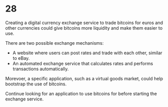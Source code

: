 # 28

Creating a digital currency exchange service to trade bitcoins for euros and other currencies could give bitcoins more liquidity and make them easier to use.

There are two possible exchange mechanisms:

- A website where users can post rates and trade with each other, similar to eBay.
- An automated exchange service that calculates rates and performs transactions automatically.

Morevoer, a specific application, such as a virtual goods market, could help bootstrap the use of bitcoins.

Continue looking for an application to use bitcoins for before starting the exchange service.